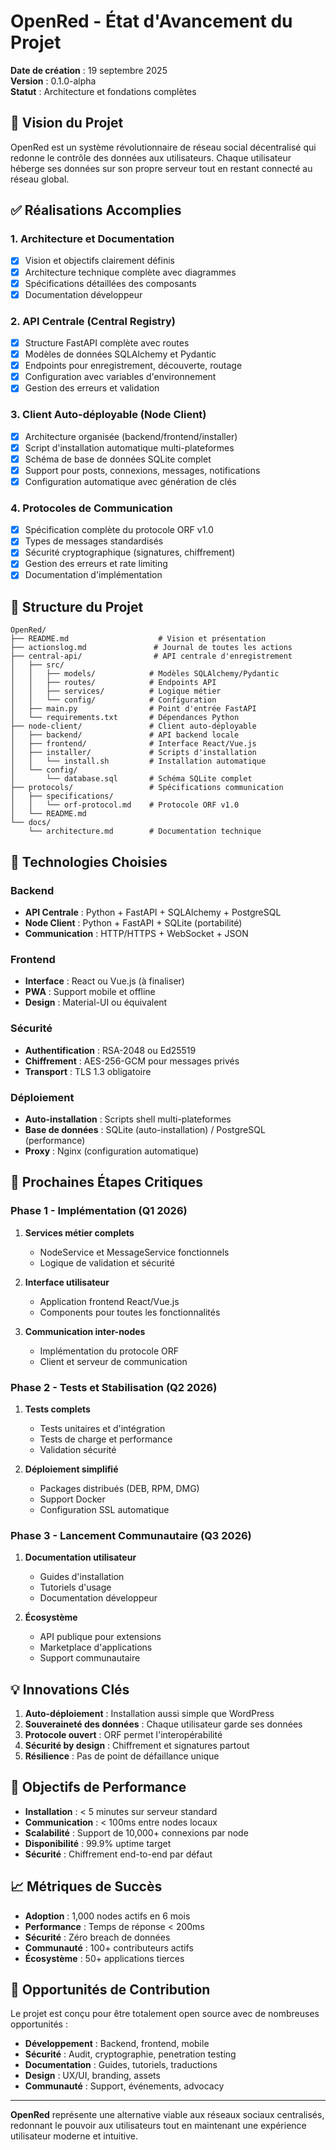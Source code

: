 # OpenRed - État d'Avancement du Projet

**Date de création** : 19 septembre 2025  
**Version** : 0.1.0-alpha  
**Statut** : Architecture et fondations complètes

## 🎯 Vision du Projet

OpenRed est un système révolutionnaire de réseau social décentralisé qui redonne le contrôle des données aux utilisateurs. Chaque utilisateur héberge ses données sur son propre serveur tout en restant connecté au réseau global.

## ✅ Réalisations Accomplies

### 1. Architecture et Documentation
- [x] Vision et objectifs clairement définis
- [x] Architecture technique complète avec diagrammes
- [x] Spécifications détaillées des composants
- [x] Documentation développeur

### 2. API Centrale (Central Registry)
- [x] Structure FastAPI complète avec routes
- [x] Modèles de données SQLAlchemy et Pydantic
- [x] Endpoints pour enregistrement, découverte, routage
- [x] Configuration avec variables d'environnement
- [x] Gestion des erreurs et validation

### 3. Client Auto-déployable (Node Client)
- [x] Architecture organisée (backend/frontend/installer)
- [x] Script d'installation automatique multi-plateformes
- [x] Schéma de base de données SQLite complet
- [x] Support pour posts, connexions, messages, notifications
- [x] Configuration automatique avec génération de clés

### 4. Protocoles de Communication
- [x] Spécification complète du protocole ORF v1.0
- [x] Types de messages standardisés
- [x] Sécurité cryptographique (signatures, chiffrement)
- [x] Gestion des erreurs et rate limiting
- [x] Documentation d'implémentation

## 📁 Structure du Projet

```
OpenRed/
├── README.md                    # Vision et présentation
├── actionslog.md               # Journal de toutes les actions
├── central-api/                # API centrale d'enregistrement
│   ├── src/
│   │   ├── models/            # Modèles SQLAlchemy/Pydantic
│   │   ├── routes/            # Endpoints API
│   │   ├── services/          # Logique métier
│   │   └── config/            # Configuration
│   ├── main.py                # Point d'entrée FastAPI
│   └── requirements.txt       # Dépendances Python
├── node-client/               # Client auto-déployable
│   ├── backend/               # API backend locale
│   ├── frontend/              # Interface React/Vue.js
│   ├── installer/             # Scripts d'installation
│   │   └── install.sh         # Installation automatique
│   └── config/
│       └── database.sql       # Schéma SQLite complet
├── protocols/                 # Spécifications communication
│   ├── specifications/
│   │   └── orf-protocol.md    # Protocole ORF v1.0
│   └── README.md
└── docs/
    └── architecture.md        # Documentation technique
```

## 🔧 Technologies Choisies

### Backend
- **API Centrale** : Python + FastAPI + SQLAlchemy + PostgreSQL
- **Node Client** : Python + FastAPI + SQLite (portabilité)
- **Communication** : HTTP/HTTPS + WebSocket + JSON

### Frontend
- **Interface** : React ou Vue.js (à finaliser)
- **PWA** : Support mobile et offline
- **Design** : Material-UI ou équivalent

### Sécurité
- **Authentification** : RSA-2048 ou Ed25519
- **Chiffrement** : AES-256-GCM pour messages privés
- **Transport** : TLS 1.3 obligatoire

### Déploiement
- **Auto-installation** : Scripts shell multi-plateformes
- **Base de données** : SQLite (auto-installation) / PostgreSQL (performance)
- **Proxy** : Nginx (configuration automatique)

## 🚀 Prochaines Étapes Critiques

### Phase 1 - Implémentation (Q1 2026)
1. **Services métier complets** 
   - NodeService et MessageService fonctionnels
   - Logique de validation et sécurité
   
2. **Interface utilisateur**
   - Application frontend React/Vue.js
   - Components pour toutes les fonctionnalités
   
3. **Communication inter-nodes**
   - Implémentation du protocole ORF
   - Client et serveur de communication

### Phase 2 - Tests et Stabilisation (Q2 2026)
1. **Tests complets**
   - Tests unitaires et d'intégration
   - Tests de charge et performance
   - Validation sécurité
   
2. **Déploiement simplifié**
   - Packages distribués (DEB, RPM, DMG)
   - Support Docker
   - Configuration SSL automatique

### Phase 3 - Lancement Communautaire (Q3 2026)
1. **Documentation utilisateur**
   - Guides d'installation
   - Tutoriels d'usage
   - Documentation développeur
   
2. **Écosystème**
   - API publique pour extensions
   - Marketplace d'applications
   - Support communautaire

## 💡 Innovations Clés

1. **Auto-déploiement** : Installation aussi simple que WordPress
2. **Souveraineté des données** : Chaque utilisateur garde ses données
3. **Protocole ouvert** : ORF permet l'interopérabilité
4. **Sécurité by design** : Chiffrement et signatures partout
5. **Résilience** : Pas de point de défaillance unique

## 🎯 Objectifs de Performance

- **Installation** : < 5 minutes sur serveur standard
- **Communication** : < 100ms entre nodes locaux
- **Scalabilité** : Support de 10,000+ connexions par node
- **Disponibilité** : 99.9% uptime target
- **Sécurité** : Chiffrement end-to-end par défaut

## 📈 Métriques de Succès

- **Adoption** : 1,000 nodes actifs en 6 mois
- **Performance** : Temps de réponse < 200ms
- **Sécurité** : Zéro breach de données
- **Communauté** : 100+ contributeurs actifs
- **Écosystème** : 50+ applications tierces

## 🤝 Opportunités de Contribution

Le projet est conçu pour être totalement open source avec de nombreuses opportunités :

- **Développement** : Backend, frontend, mobile
- **Sécurité** : Audit, cryptographie, penetration testing  
- **Documentation** : Guides, tutoriels, traductions
- **Design** : UX/UI, branding, assets
- **Communauté** : Support, événements, advocacy

---

**OpenRed** représente une alternative viable aux réseaux sociaux centralisés, redonnant le pouvoir aux utilisateurs tout en maintenant une expérience utilisateur moderne et intuitive.